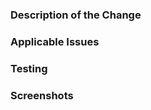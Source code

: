 ### Description of the Change

<!-- Please describe your change here -->

### Applicable Issues

<!-- Please tag any applicable Issues (ie #123) here -->

### Testing

<!-- Outline any testing (manual or regression) you've done for these changes -->

### Screenshots

<!-- If applicable, please provide screenshots of any UI changes or additions -->

<!--
Note:
  Please be aware that we may require changes if we
  believe they are needed to meet the vision and standards of Firebot.
  Don't take suggestions for tweaks personally, we are all simply trying to make Firebot
  the best that it can be :)
-->

